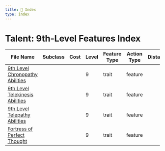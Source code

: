 ```yaml
---
title: 📑 Index
type: index
---
```


# Talent: 9th-Level Features Index

| File Name                                                                   | Subclass | Cost | Level | Feature Type | Action Type | Distance | Target |
| --------------------------------------------------------------------------- | -------- | ---- | ----- | ------------ | ----------- | -------- | ------ |
| [9th Level Chronopathy Abilities](../9th%20Level%20Chronopathy%20Abilities) |          |      | 9     | trait        | feature     |          |        |
| [9th Level Telekinesis Abilities](../9th%20Level%20Telekinesis%20Abilities) |          |      | 9     | trait        | feature     |          |        |
| [9th Level Telepathy Abilities](../9th%20Level%20Telepathy%20Abilities)     |          |      | 9     | trait        | feature     |          |        |
| [Fortress of Perfect Thought](../Fortress%20of%20Perfect%20Thought)         |          |      | 9     | trait        | feature     |          |        |
